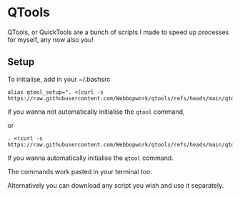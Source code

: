 # QTools
QTools, or QuickTools are a bunch of scripts I made to speed up processes for myself, any now also you!

## Setup

To initialise, add in your ~/.bashsrc
```
alias qtool_setup=". <(curl -s https://raw.githubusercontent.com/Webbopwork/qtools/refs/heads/main/qtool/setup.sh)"
```
if you wanna not automatically initialise the `qtool` command,

or 
```
. <(curl -s https://raw.githubusercontent.com/Webbopwork/qtools/refs/heads/main/qtool/setup.sh)
```
if you wanna automatically initialise the `qtool` command.

The commands work pasted in your terminal too.

Alternatively you can download any script you wish and use it separately.
